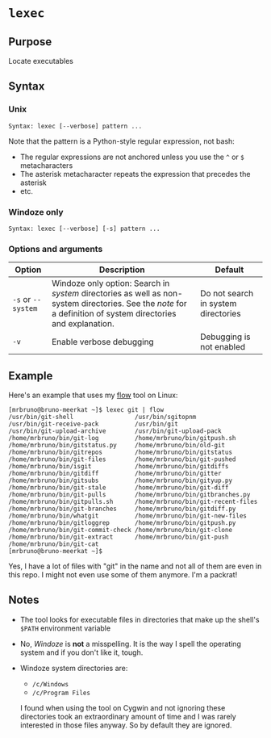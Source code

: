 # `lexec`

## Purpose
Locate executables

## Syntax
### Unix
```
Syntax: lexec [--verbose] pattern ...
```
Note that the pattern is a Python-style regular expression, not bash:

- The regular expressions are not anchored unless you use the `^` or `$` metacharacters
- The asterisk metacharacter repeats the expression that precedes the asterisk
- etc.

### Windoze only
```
Syntax: lexec [--verbose] [-s] pattern ...
```

### Options and arguments
| Option | Description | Default |
| ------ | ----------- | ------- |
| `-s` or `--system` | Windoze only option: Search in _system_ directories as well as non-system directories.  See the _note_ for a definition of system directories and explanation.  | Do not search in system directories |
|  `-v`  | Enable verbose debugging | Debugging is not enabled |

## Example
Here's an example that uses my [flow](flow.md) tool on Linux:
```
[mrbruno@bruno-meerkat ~]$ lexec git | flow
/usr/bin/git-shell                 /usr/bin/sgitopnm                  /usr/bin/git-receive-pack          /usr/bin/git
/usr/bin/git-upload-archive        /usr/bin/git-upload-pack           /home/mrbruno/bin/git-log          /home/mrbruno/bin/gitpush.sh
/home/mrbruno/bin/gitstatus.py     /home/mrbruno/bin/old-git          /home/mrbruno/bin/gitrepos         /home/mrbruno/bin/gitstatus
/home/mrbruno/bin/git-files        /home/mrbruno/bin/git-pushed       /home/mrbruno/bin/isgit            /home/mrbruno/bin/gitdiffs
/home/mrbruno/bin/gitdiff          /home/mrbruno/bin/gitter           /home/mrbruno/bin/gitsubs          /home/mrbruno/bin/gityup.py
/home/mrbruno/bin/git-stale        /home/mrbruno/bin/git-diff         /home/mrbruno/bin/git-pulls        /home/mrbruno/bin/gitbranches.py
/home/mrbruno/bin/gitpulls.sh      /home/mrbruno/bin/git-recent-files /home/mrbruno/bin/git-branches     /home/mrbruno/bin/gitdiff.py
/home/mrbruno/bin/whatgit          /home/mrbruno/bin/git-new-files    /home/mrbruno/bin/gitloggrep       /home/mrbruno/bin/gitpush.py
/home/mrbruno/bin/git-commit-check /home/mrbruno/bin/git-clone        /home/mrbruno/bin/git-extract      /home/mrbruno/bin/git-push
/home/mrbruno/bin/git-cat
[mrbruno@bruno-meerkat ~]$
```

Yes, I have a lot of files with "git" in the name and not all of them are even in this repo.  I might not even use some of them anymore.  I'm a packrat!

## Notes

- The tool looks for executable files in directories that make up the shell's `$PATH` environment variable
- No, _Windoze_ is **not** a misspelling.  It is the way I spell the operating system and if you don't like it, tough.
- Windoze system directories are:
    - `/c/Windows`
    - `/c/Program Files`

  I found when using the tool on Cygwin and not ignoring these directories took an extraordinary amount of time and I was rarely interested in those files anyway.  So by default they are ignored.

